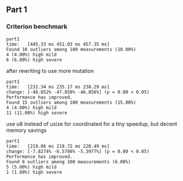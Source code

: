## Part 1

### Criterion benchmark

```
part1
time:   [445.33 ms 451.03 ms 457.35 ms]
Found 10 outliers among 100 measurements (10.00%)
4 (4.00%) high mild
6 (6.00%) high severe
```

after rewriting to use more mutation

```
part1
time:   [232.34 ms 235.17 ms 238.29 ms]
change: [-48.852% -47.858% -46.856%] (p = 0.00 < 0.05)
Performance has improved.
Found 15 outliers among 100 measurements (15.00%)
4 (4.00%) high mild
11 (11.00%) high severe
```

use u8 instead of usize for coordinated for a tiny speedup, but decent memory savings

```
part1
time:   [219.06 ms 219.72 ms 220.49 ms]
change: [-7.8274% -6.5708% -5.3977%] (p = 0.00 < 0.05)
Performance has improved.
Found 6 outliers among 100 measurements (6.00%)
5 (5.00%) high mild
1 (1.00%) high severe
```